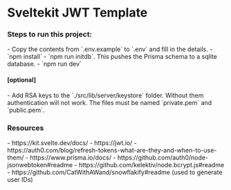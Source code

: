 # Sveltekit JWT Template

<h3>Steps to run this project:</h3>
- Copy the contents from `.env.example` to `.env` and fill in the details.
- `npm install`
- `npm run initdb`. This pushes the Prisma schema to a sqlite database.
- `npm run dev`

<h4>[optional]</h4>
- Add RSA keys to the `./src/lib/server/keystore` folder. Without them authentication will not work. The files must be named `private.pem` and `public.pem`.

<h3>Resources</h3>
- https://kit.svelte.dev/docs/
- https://jwt.io/
- https://auth0.com/blog/refresh-tokens-what-are-they-and-when-to-use-them/
- https://www.prisma.io/docs/
- https://github.com/auth0/node-jsonwebtoken#readme
- https://github.com/kelektiv/node.bcrypt.js#readme
- https://github.com/CatWithAWand/snowflakify#readme (used to generate user IDs)
